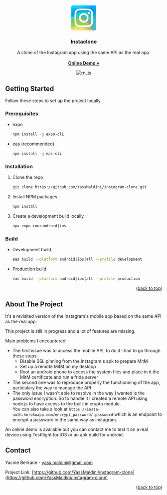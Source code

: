 <!-- Improved compatibility of back to top link: See: https://github.com/othneildrew/Best-README-Template/pull/73 -->
<a name="readme-top"></a>

<!-- PROJECT LOGO -->
<br />
<div align="center">
  <a href="[https://github.com/YassMaldini/instagram-clone](https://github.com/YassMaldini/instagram-clone)">
    <img src="assets/icon.png" style="border-radius: 5px;" alt="Logo" width="80" height="80">
  </a>

  <h3 align="center">Instaclone</h3>

  <p align="center">
    A clone of the Instagram app using the same API as the real app.
    <br />
    <br />
    <a href=""><strong>Online Demo »</strong></a>
    <br />
    <div align="center">
      <img src="https://miro.medium.com/max/800/1*yWUgGAQuiROzilwG_tEU2Q.png" alt="rn_ts" width="85" height="50">
    </div>
  </p>
</div>

<!-- GETTING STARTED -->
## Getting Started

Follow these steps to set up the project locally.

### Prerequisites

* expo
  ```sh
  npm install -g expo-cli
  ```
* eas (recommended)
  ```sh
  npm install -g eas-cli
  ```

### Installation

1. Clone the repo
   ```sh
   git clone https://github.com/YassMaldini/instagram-clone.git
   ```
2. Install NPM packages
   ```sh
   npm install
   ```
3. Create a development build locally
   ```sh
   npx expo run:android|ios
   ```

### Build

* Development build
   ```sh
   eas build --platform android|ios|all --profile development
   ```
* Production build
   ```sh
   eas build --platform android|ios|all --profile production
   ```

<p align="right">(<a href="#readme-top">back to top</a>)</p>

<!-- ABOUT THE PROJECT -->
## About The Project

It's a revisited version of the instagram's mobile app based on the same API as the real app. 

This project is still in progress and a lot of features are missing.

Main problems I encountered:
* The first issue was to access the mobile API, to do it I had to go through these steps:
  * Disable SSL pinning from the instagram's apk to prepare MitM
  * Set up a remote MitM on my desktop
  * Root an android phone to access the system files and place in it the MitM certificate and run a frida server
* The second one was to reproduce properly the functionning of the app, particulary the way to manage the API
* The only issue I wasn't able to resolve in the way I wanted is the password encryption. So to handle it I created a remote API using node.js to have access to the built-in crypto module. <br />
  You can also take a look at `https://insta-auth.herokuapp.com/encrypt_password/:password` which is an endpoint to encrypt a password in the same way as instagram.

An online demo is available but you can contact me to test it on a real device using Testflight for iOS or an apk build for android.

<!-- CONTACT -->
## Contact

Yacine Berkane - yass.maldini@gmail.com

Project Link: [https://github.com/YassMaldini/instagram-clone](https://github.com/YassMaldini/instagram-clone)

<p align="right">(<a href="#readme-top">back to top</a>)</p>

